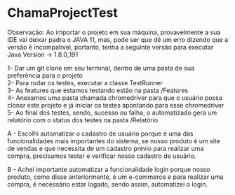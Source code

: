# ChamaProjectTest

Observação: Ao importar o projeto em sua máquina, provavelmente a sua IDE vai deixar padra o JAVA 11, mas, pode ser que dê um erro dizendo que a versão é incompatível, portanto, tenha a seguinte versão para executar Java Version -> 1.8.0_191

1- Dar um git clone em seu terminal, dentro de uma pasta de sua preferência para o projeto <br>
2- Para rodar os testes, executar a classe TestRunner <br>
3- As features que estamos testando estão na pasta /Features <br>
4- Anexamos uma pasta chamada chromedriver para que o usuário possa clonar este projeto e já iniciar os testes apontando para esse chromedriver <br>
5- Ao final dos testes, sendo, sucesso ou falha, o automatizado gera um relatório com o status dos testes na pasta /Relatório <br>

A - Escolhi automatizar o cadastro de usuário porque é uma das funcionalidades mais importantes do sistema, se nosso produto é um site de vendas e que necessita de um cadastro prévio para realizar uma compra, precisamos testar e verificar nosso cadastro de usuário.

B - Achei importante automatizar a funcionalidade login porque nosso produto, como disse anteriormente, é um e-commerce e para realizar uma compra, é necessário estar logado, sendo assim, automatizei o login.
